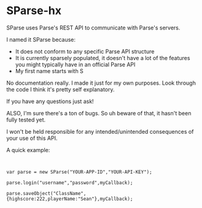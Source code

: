 # SParse-hx
SParse uses Parse's REST API to communicate with Parse's servers.

I named it SParse because:
- It does not conform to any specific Parse API structure
- It is currently sparsely populated, it doesn't have a lot of the features you might typically have in an official Parse API
- My first name starts with S

No documentation really. I made it just for my own purposes. Look through the code I think it's pretty self explanatory.

If you have any questions just ask!

ALSO, I'm sure there's a ton of bugs. So uh beware of that, it hasn't been fully tested yet.

I won't be held responsible for any intended/unintended consequences of your use of this API.


A quick example:

<pre><code>

var parse = new SParse("YOUR-APP-ID","YOUR-API-KEY");

parse.login("username","password",myCallback);

parse.saveObject("ClassName",{highscore:222,playerName:"Sean"},myCallback);

</code></pre>




